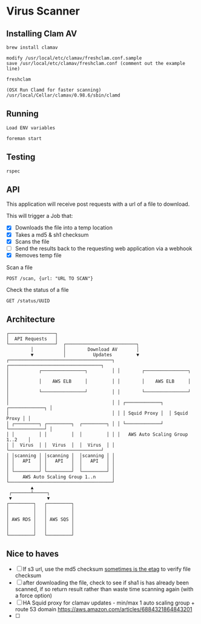 # Virus Scanner

## Installing Clam AV

    brew install clamav

    modify /usr/local/etc/clamav/freshclam.conf.sample
    save /usr/local/etc/clamav/freshclam.conf (comment out the example line)

    freshclam

    (OSX Run Clamd for faster scanning)
    /usr/local/Cellar/clamav/0.98.6/sbin/clamd

## Running

    Load ENV variables

    foreman start

## Testing

`rspec`


## API

This application will receive post requests with a url of a file to download.

This will trigger a Job that:

- [x] Downloads the file into a temp location
- [x] Takes a md5 & sh1 checksum
- [x] Scans the file
- [ ] Send the results back to the requesting web application via a webhook
- [x] Removes temp file

Scan a file

    POST /scan, {url: "URL TO SCAN"}

Check the status of a file

    GET /status/UUID

## Architecture

    ┌─────────────────┐
    │  API Requests   │
    └─────────────────┘  ┌──────────────────────────┐
             │           │        Download AV       │
             ▼           │          Updates         ▼
    ┌──────────────────────────────────────┐ ┌──────────────────────────────────┐
    │           ┌────────────────┐         │ │        ┌────────────────┐        │
    │           │    AWS ELB     │         │ │        │    AWS ELB     │        │
    │           └────────────────┘         │ │        └────────────────┘        │
    │                                      │ │ ┌─────────────┐  ┌─────────────┐ │
    │                                      │ │ │ Squid Proxy │  │ Squid Proxy │ │
    │ ┌─────────┐ ┌─────────┐  ┌─────────┐ │ │ └─────────────┘  └─────────────┘ │
    │ │         │ │         │  │         │ │ │   AWS Auto Scaling Group 1..2    │
    │ │  Virus  │ │  Virus  │  │  Virus  │ │ └──────────────────────────────────┘
    │ │scanning │ │scanning │  │scanning │ │
    │ │   API   │ │   API   │  │   API   │ │
    │ │         │ │         │  │         │ │
    │ └─────────┘ └─────────┘  └─────────┘ │
    │     AWS Auto Scaling Group 1..n      │
    └──────────────────────────────────────┘
             ▲
     ┌───────┴─────┐
     ▼             ▼
    ┌─────────┐   ┌─────────┐
    │         │   │         │
    │         │   │         │
    │ AWS RDS │   │ AWS SQS │
    │         │   │         │
    │         │   │         │
    └─────────┘   └─────────┘


## Nice to haves

- [ ] If s3 url, use the md5 checksum [sometimes is the etag](http://stackoverflow.com/questions/12186993/what-is-the-algorithm-to-compute-the-amazon-s3-etag-for-a-file-larger-than-5gb) to verify file checksum
- [ ] after downloading the file, check to see if sha1 is has already been scanned, if so return result rather than waste time scanning again (with a force option)
- [ ] HA Squid proxy for clamav updates - min/max 1 auto scaling group + route 53 domain https://aws.amazon.com/articles/6884321864843201
- [ ]
